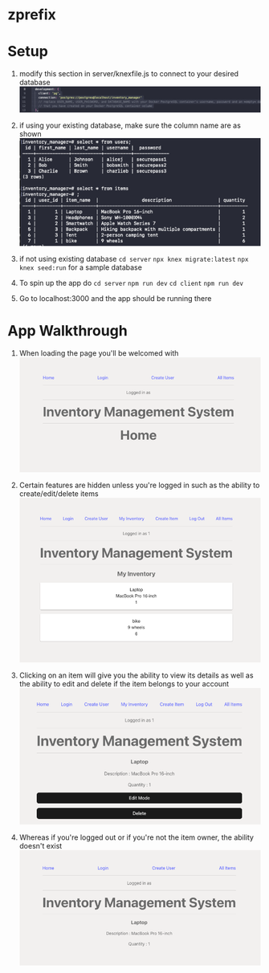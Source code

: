 # zprefix


# Setup 
1. modify this section in server/knexfile.js to connect to your desired database 
![alt text](image.png)


2. if using your existing database, make sure the column name are as shown
 ![alt text](image-1.png)

3. if not using existing database `cd server` `npx knex migrate:latest` `npx knex seed:run` for a sample database

4. To spin up the app do `cd server` `npm run dev` `cd client` `npm run dev` 

5. Go to localhost:3000 and the app should be running there

# App Walkthrough 

1. When loading the page you'll be welcomed with 
![alt text](image-2.png)

2. Certain features are hidden unless you're logged in such as the ability to create/edit/delete items 
![alt text](image-3.png)

3. Clicking on an item will give you the ability to view its details as well as the ability to edit and delete if the item belongs to your account
![alt text](image-7.png)


4. Whereas if you're logged out or if you're not the item owner, the ability doesn't exist
![alt text](image-8.png)